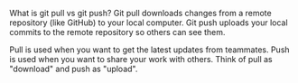 What is git pull vs git push?
Git pull downloads changes from a remote repository (like GitHub) to your local computer. Git push uploads your local commits to the remote repository so others can see them.

Pull is used when you want to get the latest updates from teammates. Push is used when you want to share your work with others. Think of pull as "download" and push as "upload".